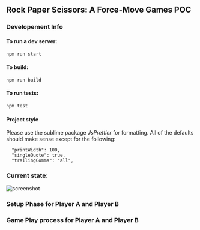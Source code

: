 ## Rock Paper Scissors: A Force-Move Games POC

### Developement Info

#### To run a dev server:

`npm run start`

#### To build:

`npm run build`

#### To run tests:

`npm test`

#### Project style

Please use the sublime package _JsPrettier_ for formatting. All of the defaults should make sense except for the following:

```
  "printWidth": 100,
  "singleQuote": true,
  "trailingComma": "all",
```

### Current state:

![screenshot](https://user-images.githubusercontent.com/12832034/40526428-44e37118-5f9b-11e8-8e63-c5fbaf9cae59.png 'screenshot')


### Setup Phase for Player A and Player B




### Game Play process for Player A and Player B


